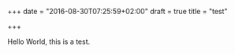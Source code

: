 +++
date = "2016-08-30T07:25:59+02:00"
draft = true
title = "test"

+++

Hello World, this is a test.
